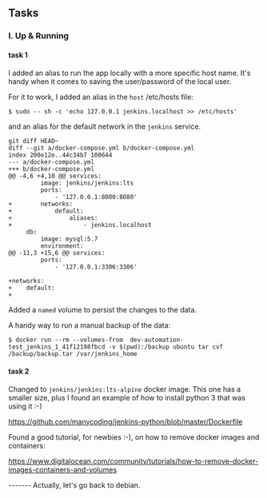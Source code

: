 
## Tasks

### I. Up & Running

#### task 1

I added an alias to run the app locally with a more specific host name.
It's handy when it comes to saving the user/password of the local user.

For it to work, I added an alias in the `host` /etc/hosts file:

```
$ sudo -- sh -c 'echo 127.0.0.1 jenkins.localhost >> /etc/hosts'
```

and an alias for the default network in the `jenkins` service.

```
git diff HEAD~                                        
diff --git a/docker-compose.yml b/docker-compose.yml                                                 
index 200e12e..44c34b7 100644                                                                        
--- a/docker-compose.yml                                                                             
+++ b/docker-compose.yml                                                                             
@@ -4,6 +4,10 @@ services:                                                                           
         image: jenkins/jenkins:lts                                                                  
         ports:                                                                                      
             - '127.0.0.1:8080:8080'                                                                 
+        networks:                                                                                   
+            default:                                                                                
+                aliases:                                                                            
+                    - jenkins.localhost                                                             
     db:                                                                                             
         image: mysql:5.7                                                                            
         environment:                                                                                
@@ -11,3 +15,6 @@ services:                                                                          
         ports:                                                                                      
             - '127.0.0.1:3306:3306'                                                                 
                                                                                                     
+networks:                                                                                           
+    default:                                                                                        
+                                                      
```

Added a `named` volume to persist the changes to the data.

A handy way to run a manual backup of the data:

```
$ docker run --rm --volumes-from  dev-automation-test_jenkins_1_41f12198fbcd -v $(pwd):/backup ubuntu tar cvf  /backup/backup.tar /var/jenkins_home
```

#### task 2

Changed to `jenkins/jenkins:lts-alpine` docker image. This one has a smaller size, plus I found an example
of how to install python 3 that was using it :-)

https://github.com/manycoding/jenkins-python/blob/master/Dockerfile

Found a good tutorial, for newbies :-), on how to remove docker images and containers:

https://www.digitalocean.com/community/tutorials/how-to-remove-docker-images-containers-and-volumes

------- Actually, let's go back to debian.

